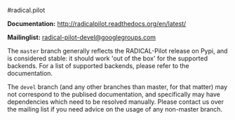 #radical.pilot

**Documentation:** http://radicalpilot.readthedocs.org/en/latest/

**Mailinglist:** radical-pilot-devel@googlegroups.com

The `master` branch generally reflects the RADICAL-Pilot release on Pypi, and is
considered stable: it should work 'out of the box' for the supported backends.
For a list of supported backends, please refer to the documentation.

The `devel` branch (and any other branches than master, for that matter)
may not correspond to the publised documentation, and specifically may have
dependencies which need to be resolved manually.  Please contact us over the
mailing list if you need advice on the usage of any non-master branch.

